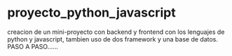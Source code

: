 # proyecto_python_javascript
creacion de un mini-proyecto con backend y frontend con los lenguajes de python y javascript, tambien uso de dos framework y una base de datos. PASO A PASO......
